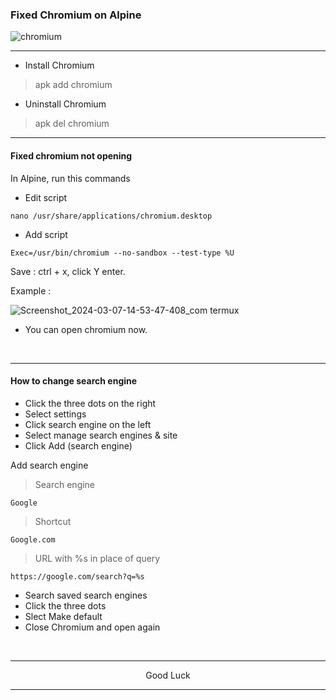 ### Fixed Chromium on Alpine
![chromium](https://github.com/wahasa/Project/assets/69626847/117de597-339d-48a9-9ea0-7be2bf32d125)

---
* Install Chromium
> apk add chromium

* Uninstall Chromium
> apk del chromium

---
#### Fixed chromium not opening
In Alpine, run this commands

* Edit script
```
nano /usr/share/applications/chromium.desktop
```

* Add script
```
Exec=/usr/bin/chromium --no-sandbox --test-type %U
```

Save : ctrl + x, click Y enter.

Example :

![Screenshot_2024-03-07-14-53-47-408_com termux](https://github.com/wahasa/Alpine/assets/69626847/57c0f0cf-e94a-4cfc-9764-2de938e00e03)

* You can open chromium now.
</br>

---
#### How to change search engine

* Click the three dots on the right
* Select settings
* Click search engine on the left
* Select manage search engines & site
* Click Add (search engine)

Add search engine
> Search engine
```
Google
```

> Shortcut
```
Google.com
```

> URL with %s in place of query
```
https://google.com/search?q=%s
```

* Search saved search engines
* Click the three dots
* Slect Make default
* Close Chromium and open again
</br>

---
<p align="center">Good Luck</p>

---
